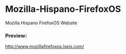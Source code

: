 Mozilla-Hispano-FirefoxOS
=========================

Mozilla Hispano FirefoxOS Website


### Preview:
http://www.mozillafirefoxos.lseis.com/
